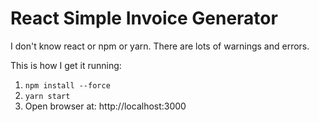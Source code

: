 # React Simple Invoice Generator

I don't know react or npm or yarn. There are lots of warnings and errors.

This is how I get it running:

1. `npm install --force`
1. `yarn start`
1. Open browser at: http://localhost:3000


